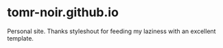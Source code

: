 # tomr-noir.github.io

Personal site. Thanks styleshout for feeding my laziness with an excellent template.
